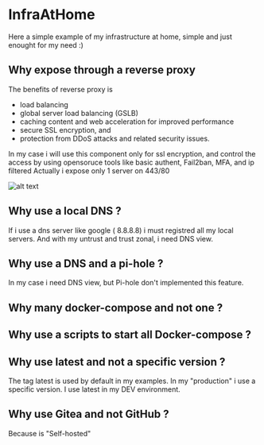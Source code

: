 # InfraAtHome

Here a simple example of my infrastructure at home, simple and just enought for my need :)

## Why expose through a reverse proxy
The benefits of  reverse proxy is 
- load balancing
- global server load balancing (GSLB)
- caching content and web acceleration for improved performance
- secure SSL encryption, and
- protection from DDoS attacks and related security issues.

In my case i will use this component only for ssl encryption, and control the access by using opensoruce tools like basic authent, Fail2ban, MFA, and ip filtered
Actually i expose only 1 server on 443/80

![alt text](https://ravindrajob.blob.core.windows.net/assets/HL-InfraAtHome.png)

## Why use a local DNS ?
If i use a dns server like google ( 8.8.8.8) i must registred all my local servers. And with my untrust and trust zonal, i need DNS view.

## Why use a DNS and a pi-hole  ?
In my case i need DNS view, but Pi-hole don't implemented this feature.

## Why many docker-compose and not one ?

## Why use a scripts to start all Docker-compose ?

## Why use latest and not a specific version ?
The tag latest is used by default in my examples. In my "production" i use a specific version. I use latest in my DEV environment.

## Why use Gitea and not GitHub ?
Because is "Self-hosted"